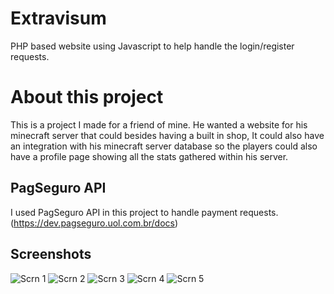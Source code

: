 # Extravisum
PHP based website using Javascript to help handle the login/register requests.

# About this project
This is a project I made for a friend of mine. He wanted a website for his minecraft server that could besides having a built in shop, It could also have an integration with his minecraft server database so the players could also have a profile page showing all the stats gathered within his server.

## PagSeguro API
I used PagSeguro API in this project to handle payment requests. (https://dev.pagseguro.uol.com.br/docs)

## Screenshots
![Scrn 1](https://i.imgur.com/zVooGFQ.png)
![Scrn 2](https://i.imgur.com/9iep8Kw.png)
![Scrn 3](https://i.imgur.com/mt4k5vQ.png)
![Scrn 4](https://i.imgur.com/U1RFGFw.png)
![Scrn 5](https://i.imgur.com/BFGrhds.png)

